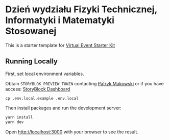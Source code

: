 # Dzień wydziału Fizyki Technicznej, Informatyki i Matematyki Stosowanej
This is a starter template for [Virtual Event Starter Kit](https://vercel.com/virtual-event-starter-kit)

## Running Locally

First, set local environment variables. 

Obtain `STORYBLOK_PREVIEW_TOKEN` contacting [Patryk Makowski](mailto:p.makowski@samorzad.p.lodz.pl) or if you have access: [StoryBlock Dashboard](https://app.storyblok.com/beta-v2/#/me/spaces/147123/dashboard)


```
cp .env.local.example .env.local
```

Then install packages and run the development server:

```bash
yarn install
yarn dev
```

Open [http://localhost:3000](http://localhost:3000) with your browser to see the result.

